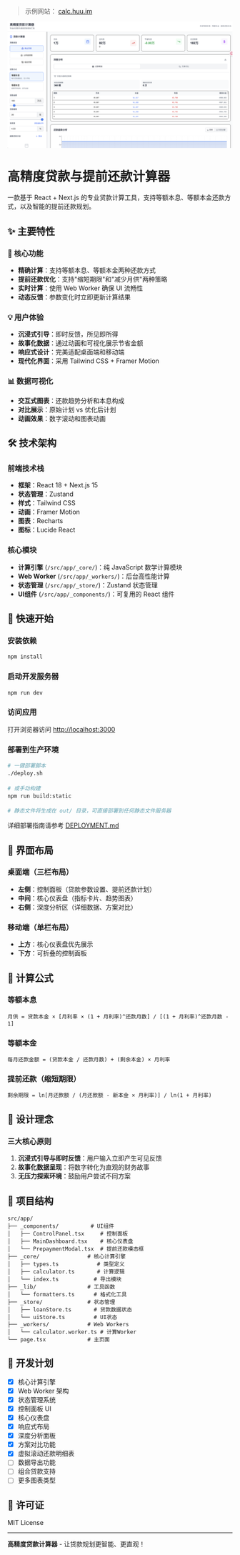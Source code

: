 > 示例网站： [calc.huu.im](https://calc.huu.im)

![Preview](pic/dashboard.png)

# 高精度贷款与提前还款计算器

一款基于 React + Next.js 的专业贷款计算工具，支持等额本息、等额本金还款方式，以及智能的提前还款规划。

## ✨ 主要特性

### 🎯 核心功能
- **精确计算**：支持等额本息、等额本金两种还款方式
- **提前还款优化**：支持"缩短期限"和"减少月供"两种策略
- **实时计算**：使用 Web Worker 确保 UI 流畅性
- **动态反馈**：参数变化时立即更新计算结果

### 💡 用户体验
- **沉浸式引导**：即时反馈，所见即所得
- **故事化数据**：通过动画和可视化展示节省金额
- **响应式设计**：完美适配桌面端和移动端
- **现代化界面**：采用 Tailwind CSS + Framer Motion

### 📊 数据可视化
- **交互式图表**：还款趋势分析和本息构成
- **对比展示**：原始计划 vs 优化后计划
- **动画效果**：数字滚动和图表动画

## 🛠 技术架构

### 前端技术栈
- **框架**：React 18 + Next.js 15
- **状态管理**：Zustand
- **样式**：Tailwind CSS
- **动画**：Framer Motion  
- **图表**：Recharts
- **图标**：Lucide React

### 核心模块
- **计算引擎** (`/src/app/_core/`)：纯 JavaScript 数学计算模块
- **Web Worker** (`/src/app/_workers/`)：后台高性能计算
- **状态管理** (`/src/app/_store/`)：Zustand 状态管理
- **UI组件** (`/src/app/_components/`)：可复用的 React 组件

## 🚀 快速开始

### 安装依赖
```bash
npm install
```

### 启动开发服务器
```bash
npm run dev
```

### 访问应用
打开浏览器访问 [http://localhost:3000](http://localhost:3000)

### 部署到生产环境
```bash
# 一键部署脚本
./deploy.sh

# 或手动构建
npm run build:static

# 静态文件将生成在 out/ 目录，可直接部署到任何静态文件服务器
```

详细部署指南请参考 [DEPLOYMENT.md](./DEPLOYMENT.md)

## 📱 界面布局

### 桌面端（三栏布局）
- **左侧**：控制面板（贷款参数设置、提前还款计划）
- **中间**：核心仪表盘（指标卡片、趋势图表）
- **右侧**：深度分析区（详细数据、方案对比）

### 移动端（单栏布局）
- **上方**：核心仪表盘优先展示
- **下方**：可折叠的控制面板

## 🧮 计算公式

### 等额本息
```
月供 = 贷款本金 × [月利率 × (1 + 月利率)^还款月数] / [(1 + 月利率)^还款月数 - 1]
```

### 等额本金
```
每月还款金额 = (贷款本金 / 还款月数) + (剩余本金) × 月利率
```

### 提前还款（缩短期限）
```
剩余期限 = ln[月还款额 / (月还款额 - 新本金 × 月利率)] / ln(1 + 月利率)
```

## 🎨 设计理念

### 三大核心原则
1. **沉浸式引导与即时反馈**：用户输入立即产生可见反馈
2. **故事化数据呈现**：将数字转化为直观的财务故事  
3. **无压力探索环境**：鼓励用户尝试不同方案

## 📂 项目结构

```
src/app/
├── _components/          # UI组件
│   ├── ControlPanel.tsx     # 控制面板
│   ├── MainDashboard.tsx    # 核心仪表盘
│   └── PrepaymentModal.tsx  # 提前还款模态框
├── _core/               # 核心计算引擎
│   ├── types.ts            # 类型定义
│   ├── calculator.ts       # 计算逻辑
│   └── index.ts           # 导出模块
├── _lib/                # 工具函数
│   └── formatters.ts      # 格式化工具
├── _store/              # 状态管理
│   ├── loanStore.ts       # 贷款数据状态
│   └── uiStore.ts         # UI状态
├── _workers/            # Web Workers
│   └── calculator.worker.ts # 计算Worker
└── page.tsx             # 主页面
```

## 🔧 开发计划

- [x] 核心计算引擎
- [x] Web Worker 架构
- [x] 状态管理系统
- [x] 控制面板 UI
- [x] 核心仪表盘
- [x] 响应式布局
- [x] 深度分析面板
- [x] 方案对比功能
- [x] 虚拟滚动还款明细表
- [ ] 数据导出功能
- [ ] 组合贷款支持
- [ ] 更多图表类型

## 📄 许可证

MIT License

---

**高精度贷款计算器** - 让贷款规划更智能、更直观！
